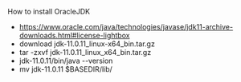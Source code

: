 How to install OracleJDK

- https://www.oracle.com/java/technologies/javase/jdk11-archive-downloads.html#license-lightbox
- download jdk-11.0.11_linux-x64_bin.tar.gz
- tar -zxvf jdk-11.0.11_linux_x64_bin.tar.gz
- jdk-11.0.11/bin/java --version
- mv jdk-11.0.11 $BASEDIR/lib/
